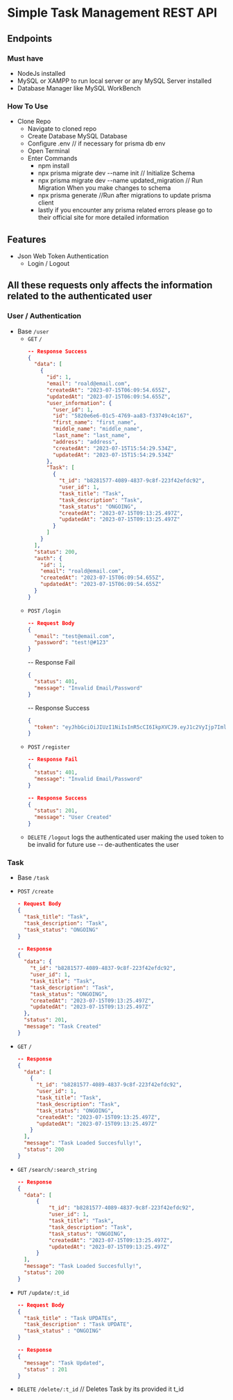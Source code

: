 # Simple Task Management REST API

## Endpoints

### Must have

- NodeJs installed
- MySQL or XAMPP to run local server or any MySQL Server installed
- Database Manager like MySQL WorkBench

### How To Use

- Clone Repo
  - Navigate to cloned repo
  - Create Database MySQL Database
  - Configure .env // if necessary for prisma db env
  - Open Terminal
  - Enter Commands
    - npm install
    - npx prisma migrate dev --name init // Initialize Schema
    - npx prisma migrate dev --name updated_migration // Run Migration When you make changes to schema
    - npx prisma generate //Run after migrations to update prisma client
    - lastly if you encounter any prisma related errors please go to their official site for more detailed information

## Features

- Json Web Token Authentication
  - Login / Logout

## All these requests only affects the information related to the authenticated user

### User / Authentication

- Base `/user`
  - `GET` `/`
    ```json
    -- Response Success
    {
      "data": [
        {
          "id": 1,
          "email": "roald@email.com",
          "createdAt": "2023-07-15T06:09:54.655Z",
          "updatedAt": "2023-07-15T06:09:54.655Z",
          "user_information": {
            "user_id": 1,
            "id": "5820e6e6-01c5-4769-aa83-f33749c4c167",
            "first_name": "first_name",
            "middle_name": "middle_name",
            "last_name": "last_name",
            "address": "address",
            "createdAt": "2023-07-15T15:54:29.534Z",
            "updatedAt": "2023-07-15T15:54:29.534Z"
          },
          "Task": [
            {
              "t_id": "b8281577-4089-4837-9c8f-223f42efdc92",
              "user_id": 1,
              "task_title": "Task",
              "task_description": "Task",
              "task_status": "ONGOING",
              "createdAt": "2023-07-15T09:13:25.497Z",
              "updatedAt": "2023-07-15T09:13:25.497Z"
            }
          ]
        }
      ],
      "status": 200,
      "auth": {
        "id": 1,
        "email": "roald@email.com",
        "createdAt": "2023-07-15T06:09:54.655Z",
        "updatedAt": "2023-07-15T06:09:54.655Z"
      }
    }
    ```
  - `POST` `/login`
    ```json
    -- Request Body
    {
      "email": "test@email.com",
      "password": "test!@#123"
    }
    ```
    -- Response Fail
    ```json
    {
      "status": 401,
      "message": "Invalid Email/Password"
    }
    ```
    -- Response Success
    ```json
    {
      "token": "eyJhbGciOiJIUzI1NiIsInR5cCI6IkpXVCJ9.eyJ1c2VyIjp7ImlkIjoxLCJlbWFpbCI6InJvYWxkQGVtYWlsLmNvbSIsImNyZWF0ZWRBdCI6IjIwMjMtMDctMTVUMDY6MDk6NTQuNjU1WiIsInVwZGF0ZWRBdCI6IjIwMjMtMDctMTVUMDY6MDk6NTQuNjU1WiJ9LCJpYXQiOjE2ODk0MDE0MzUsImV4cCI6MTY4OTQ4NzgzNX0.tL1LJex3HXkOe-Bh0MInXkEa_fF_fy7tN7-E6eiYZE"
    }
    ```
  - `POST` `/register`
    ```json
    -- Response Fail
    {
      "status": 401,
      "message": "Invalid Email/Password"
    }
    ```
    ```json
    -- Response Success
    {
      "status": 201,
      "message": "User Created"
    }
    ```
  - `DELETE` `/logout` logs the authenticated user making the used token to be invalid for future use -- de-authenticates the user

### Task

- Base `/task`

- `POST` `/create`

  ```json
  - Request Body
  {
    "task_title": "Task",
    "task_description": "Task",
    "task_status": "ONGOING"
  }
  ```

  ```json
  -- Response
  {
    "data": {
      "t_id": "b8281577-4089-4837-9c8f-223f42efdc92",
      "user_id": 1,
      "task_title": "Task",
      "task_description": "Task",
      "task_status": "ONGOING",
      "createdAt": "2023-07-15T09:13:25.497Z",
      "updatedAt": "2023-07-15T09:13:25.497Z"
    },
    "status": 201,
    "message": "Task Created"
  }
  ```

- `GET` `/`

  ```json
  -- Response
  {
    "data": [
      {
        "t_id": "b8281577-4089-4837-9c8f-223f42efdc92",
        "user_id": 1,
        "task_title": "Task",
        "task_description": "Task",
        "task_status": "ONGOING",
        "createdAt": "2023-07-15T09:13:25.497Z",
        "updatedAt": "2023-07-15T09:13:25.497Z"
      }
    ],
    "message": "Task Loaded Succesfully!",
    "status": 200
  }
  ```

- `GET` `/search/:search_string`
  ```json
  -- Response
  {
    "data": [
        {
            "t_id": "b8281577-4089-4837-9c8f-223f42efdc92",
            "user_id": 1,
            "task_title": "Task",
            "task_description": "Task",
            "task_status": "ONGOING",
            "createdAt": "2023-07-15T09:13:25.497Z",
            "updatedAt": "2023-07-15T09:13:25.497Z"
        }
    ],
    "message": "Task Loaded Succesfully!",
    "status": 200
  }
  ```
- `PUT` `/update/:t_id`
  ```json
  -- Request Body
  {
    "task_title" : "Task UPDATEs",
    "task_description" : "Task UPDATE",
    "task_status" : "ONGOING"
  }
  ```
  ```json
  -- Response
  {
    "message": "Task Updated",
    "status" : 201
  }
  ```
- `DELETE` `/delete/:t_id` // Deletes Task by its provided it t_id
